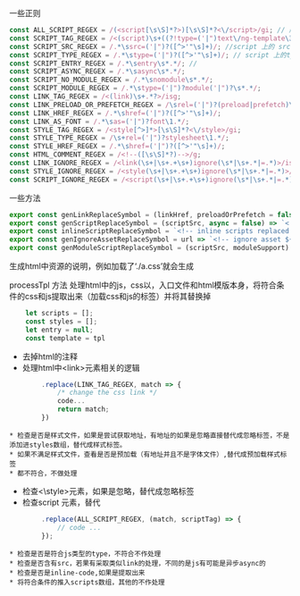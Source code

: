 一些正则
```javascript
const ALL_SCRIPT_REGEX = /(<script[\s\S]*?>)[\s\S]*?<\/script>/gi; // 所有script标签
const SCRIPT_TAG_REGEX = /<(script)\s+((?!type=('|")text\/ng-template\3).)*?>.*?<\/\1>/is; // // 不是 ng-template的script 正向否定查找
const SCRIPT_SRC_REGEX = /.*\ssrc=('|")?([^>'"\s]+)/; //script 上的 src
const SCRIPT_TYPE_REGEX = /.*\stype=('|")?([^>'"\s]+)/; // script 上的type
const SCRIPT_ENTRY_REGEX = /.*\sentry\s*.*/; // 
const SCRIPT_ASYNC_REGEX = /.*\sasync\s*.*/;
const SCRIPT_NO_MODULE_REGEX = /.*\snomodule\s*.*/;
const SCRIPT_MODULE_REGEX = /.*\stype=('|")?module('|")?\s*.*/;
const LINK_TAG_REGEX = /<(link)\s+.*?>/isg;
const LINK_PRELOAD_OR_PREFETCH_REGEX = /\srel=('|")?(preload|prefetch)\1/;
const LINK_HREF_REGEX = /.*\shref=('|")?([^>'"\s]+)/;
const LINK_AS_FONT = /.*\sas=('|")?font\1.*/;
const STYLE_TAG_REGEX = /<style[^>]*>[\s\S]*?<\/style>/gi;
const STYLE_TYPE_REGEX = /\s+rel=('|")?stylesheet\1.*/;
const STYLE_HREF_REGEX = /.*\shref=('|")?([^>'"\s]+)/;
const HTML_COMMENT_REGEX = /<!--([\s\S]*?)-->/g;
const LINK_IGNORE_REGEX = /<link(\s+|\s+.+\s+)ignore(\s*|\s+.*|=.*)>/is;
const STYLE_IGNORE_REGEX = /<style(\s+|\s+.+\s+)ignore(\s*|\s+.*|=.*)>/is;
const SCRIPT_IGNORE_REGEX = /<script(\s+|\s+.+\s+)ignore(\s*|\s+.*|=.*)>/is;

```


一些方法
```javascript
export const genLinkReplaceSymbol = (linkHref, preloadOrPrefetch = false) => `<!-- ${preloadOrPrefetch ? 'prefetch/preload' : ''} link ${linkHref} replaced by import-html-entry -->`;
export const genScriptReplaceSymbol = (scriptSrc, async = false) => `<!-- ${async ? 'async' : ''} script ${scriptSrc} replaced by import-html-entry -->`;
export const inlineScriptReplaceSymbol = `<!-- inline scripts replaced by import-html-entry -->`;
export const genIgnoreAssetReplaceSymbol = url => `<!-- ignore asset ${url || 'file'} replaced by import-html-entry -->`;
export const genModuleScriptReplaceSymbol = (scriptSrc, moduleSupport) => `<!-- ${moduleSupport ? 'nomodule' : 'module'} script ${scriptSrc} ignored by import-html-entry -->`;
```
生成html中资源的说明，例如加载了‘./a.css’就会生成 <!--  link /a.css replaced by import-html-entry -->

processTpl 方法
处理html中的js，css以，入口文件和html模版本身，将符合条件的css和js提取出来（加载css和js的标签）并将其替换掉
```javascript
	let scripts = [];
	const styles = [];
	let entry = null;
	const template = tpl
```


* 去掉html的注释
* 处理html中\<link\>元素相关的逻辑

```javascript
		.replace(LINK_TAG_REGEX, match => {
			/* change the css link */
            code...
			return match;
		})
```
    * 检查是否是样式文件，如果是尝试获取地址，有地址的如果是忽略直接替代成忽略标签，不是添加进styles数组，替代成样式标签。
    * 如果不满足样式文件，查看是否是预加载（有地址并且不是字体文件）,替代成预加载样式标签
    * 都不符合，不做处理
* 检查<\style\>元素，如果是忽略，替代成忽略标签
* 检查script 元素，替代

```javascript
		.replace(ALL_SCRIPT_REGEX, (match, scriptTag) => {
            // code ...
		});
```
    * 检查是否是符合js类型的type，不符合不作处理
    * 检查是否含有src，若果有采取类似link的处理，不同的是js有可能是异步async的
    * 检查是否是inline-code,如果是提取出来
    * 将符合条件的推入scripts数组，其他的不作处理

